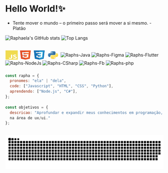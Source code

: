 #  Hello World!✨
- Tente mover o mundo – o primeiro passo será mover a si mesmo. - Platão
  
  <div>
![Raphaela's GitHub stats]( https://github-readme-stats.vercel.app/api?username=raphaelamonteiro&show_icons=true&hide=contribs,prs&cache_seconds=86400&theme=nightowl)
![Top Langs](https://github-readme-stats.vercel.app/api/top-langs/?username=raphaelamonteiro\&show_icons=true&hide=contribs,prs&cache_seconds=86400&theme=nightowl)
</div>

<div style="display: inline_block"><br>
  <img align="center" alt="Raphs-Js" height="30" width="40" src="https://raw.githubusercontent.com/devicons/devicon/master/icons/javascript/javascript-plain.svg">
  <img align="center" alt="Raphs-HTML" height="30" width="40" src="https://raw.githubusercontent.com/devicons/devicon/master/icons/html5/html5-original.svg">
  <img align="center" alt="Raphs-CSS" height="30" width="40" src="https://raw.githubusercontent.com/devicons/devicon/master/icons/css3/css3-original.svg">
  <img align="center" alt="Raphs-Python" height="30" width="40" src="https://raw.githubusercontent.com/devicons/devicon/master/icons/python/python-original.svg">
  <img align="center" alt="Raphs-Java" height="30" width="40" src="https://cdn.jsdelivr.net/gh/devicons/devicon/icons/java/java-original.svg">
  <img align="center" alt="Raphs-Figma" height="30" width="40" src="https://cdn.jsdelivr.net/gh/devicons/devicon/icons/figma/figma-original.svg">
   <img align="center" alt="Raphs-Flutter" height="30" width="40" src="https://cdn.jsdelivr.net/gh/devicons/devicon/icons/flutter/flutter-plain.svg">    
      <img align="center" alt="Raphs-NodeJs" height="30" width="40" src="https://cdn.jsdelivr.net/gh/devicons/devicon/icons/nodejs/nodejs-plain.svg">
      <img align="center" alt="Raphs-CSharp" height="30" width="40" src="https://cdn.jsdelivr.net/gh/devicons/devicon/icons/csharp/csharp-plain.svg">
  <img align="center" alt="Raphs-Fb" height="30" width="40" src="https://cdn.jsdelivr.net/gh/devicons/devicon/icons/firebase/firebase-plain.svg">
    <img align="center" alt="Raphs-php" height="30" width="40" src="https://cdn.jsdelivr.net/gh/devicons/devicon/icons/php/php-plain.svg">        
</div>

###

```javascript
const rapha = {
  pronomes: "ela" | "dela",
  code: ["Javascript", "HTML", "CSS", "Python"],
  aprendendo: ["Node.js", "C#"],
};

const objetivos = {
  descricao: "Aprofundar e expandir meus conhecimentos em programação, desenvolvimento e design, principalmente
  na área de ux/ui."
};

```

##

<picture>
  <source media="(prefers-color-scheme: dark)" srcset="https://raw.githubusercontent.com/platane/platane/output/github-contribution-grid-snake-dark.svg">
  <source media="(prefers-color-scheme: light)" srcset="https://raw.githubusercontent.com/platane/platane/output/github-contribution-grid-snake.svg">
  <img alt="github contribution grid snake animation" src="https://raw.githubusercontent.com/platane/platane/output/github-contribution-grid-snake.svg">
</picture>
